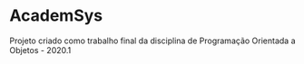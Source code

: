 # AcademSys
Projeto criado como trabalho final da disciplina de Programação Orientada a Objetos - 2020.1
